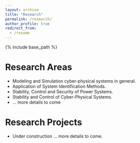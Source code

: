 ```yaml
---
layout: archive
title: "Research"
permalink: /research/
author_profile: true
redirect_from:
  - /resume
---
```

{% include base_path %}

# Research Areas
* Modeling and Simulation cyber-physical systems in general.
* Application of System Identification Methods.
* Stability, Control and Security of Power Systems.
* Stability and Control of Cyber-Physical Systems.
* ... more details to come

# Research Projects
* Under construction ... more details to come.
